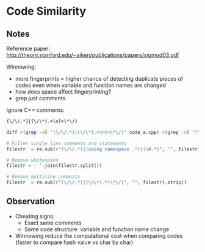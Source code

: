 # Code Similarity

## Notes

Reference paper: http://theory.stanford.edu/~aiken/publications/papers/sigmod03.pdf

Winnowing:
- more fingerprints = higher chance of detecting duplicate pieces of codes even when variable and function names are changed
- how does space affect fingerprinting?
- grep just comments

Ignore C++ comments:

```sh
(\/\/.*)|(\/\*(.+\n)+\*\/)

diff <(grep -vE "(\/\/.*)|(\/\*(.+\n)+\*\/)" code_a.cpp) <(grep -vE "(\/\/.*)|(\/\*(.+\n)+\*\/)" code_b.cpp)

```

```py
# Filter single line comments and statements
filestr  = re.sub(r"(\/\/.*)|(using namespace .*)|(\#.*)", "", filestr)

# Remove whitespace
filestr = ' '.join(filestr.split())

# Remove multiline comments
filestr  = re.sub(r"(\/\/.*)|(\/\*(.*)\*\/)", "", filestr).strip()
```

## Observation
- Cheating signs:
  + Exact same comments
  + Same code structure: variable and function name change
- Winnowing reduce the computational cost when comparing codes (faster to compare hash value vs char by char)